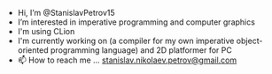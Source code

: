 - Hi, I’m @StanislavPetrov15
- I’m interested in imperative programming and computer graphics 
- I'm using CLion  
- I'm currently working on (a compiler for my own imperative object-oriented programming language) and 2D platformer for PC
- 📫 How to reach me ... stanislav.nikolaev.petrov@gmail.com

<!---
StanislavPetrov15/StanislavPetrov15 is a ✨ special ✨ repository because its `README.md` (this file) appears on your GitHub profile.
You can click the Preview link to take a look at your changes.
--->
